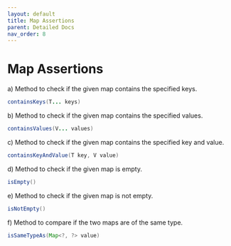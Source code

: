 ```yaml
---
layout: default
title: Map Assertions
parent: Detailed Docs
nav_order: 8
---
```


# Map Assertions

a) Method to check if the given map contains the specified keys.

```java
containsKeys(T... keys)
```

b) Method to check if the given map contains the specified values.

```java
containsValues(V... values)
```

c) Method to check if the given map contains the specified key and value.

```java
containsKeyAndValue(T key, V value)
```

d) Method to check if the given map is empty.

```java
isEmpty()
```

e) Method to check if the given map is not empty.

```java
isNotEmpty()
```

f) Method to compare if the two maps are of the same type.

```java
isSameTypeAs(Map<?, ?> value)
```
